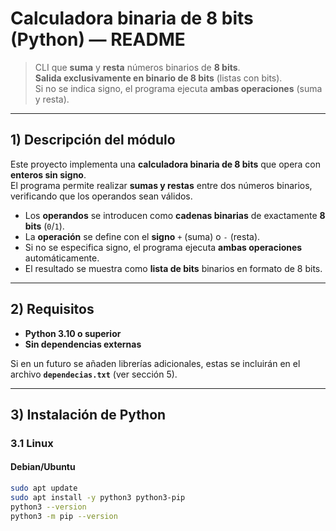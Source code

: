 # Calculadora binaria de 8 bits (Python) — README

> CLI que **suma** y **resta** números binarios de **8 bits**.  
> **Salida exclusivamente en binario de 8 bits** (listas con bits).  
> Si no se indica signo, el programa ejecuta **ambas operaciones** (suma y resta).

---

## 1) Descripción del módulo

Este proyecto implementa una **calculadora binaria de 8 bits** que opera con **enteros sin signo**.  
El programa permite realizar **sumas y restas** entre dos números binarios, verificando que los operandos sean válidos.

- Los **operandos** se introducen como **cadenas binarias** de exactamente **8 bits** (`0`/`1`).
- La **operación** se define con el **signo** `+` (suma) o `-` (resta).
- Si no se especifica signo, el programa ejecuta **ambas operaciones** automáticamente.
- El resultado se muestra como **lista de bits** binarios en formato de 8 bits.

---

## 2) Requisitos

- **Python 3.10 o superior**
- **Sin dependencias externas**

Si en un futuro se añaden librerías adicionales, estas se incluirán en el archivo **`dependecias.txt`** (ver sección 5).

---

## 3) Instalación de Python

### 3.1 Linux

#### Debian/Ubuntu
```bash
sudo apt update
sudo apt install -y python3 python3-pip
python3 --version
python3 -m pip --version
